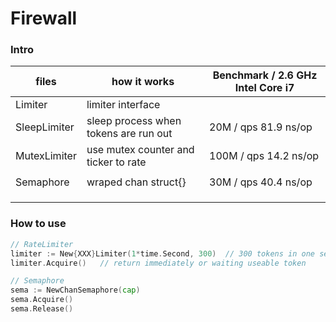 # Firewall

### Intro

| files | how it works | Benchmark / 2.6 GHz Intel Core i7 |
| ------------ | ------------------------------------- | ---- |
| Limiter      | limiter interface |  |
| SleepLimiter | sleep process when tokens are run out | 20M / qps      81.9 ns/op |
| MutexLimiter | use mutex counter and ticker to rate  | 100M / qps     14.2 ns/op |
|              |                                       |      |
| Semaphore    | wraped chan struct{}  | 30M / qps      40.4 ns/op |
|              |                                       |      |
|              |                                       |      |
|              |                                       |      |

### How to use

```go
// RateLimiter
limiter := New{XXX}Limiter(1*time.Second, 300)	// 300 tokens in one second
limiter.Acquire()	// return immediately or waiting useable token

// Semaphore
sema := NewChanSemaphore(cap)
sema.Acquire()
sema.Release()
```

